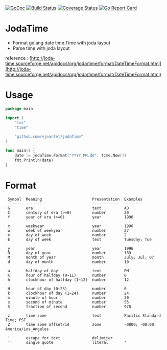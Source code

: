 [![GoDoc](https://godoc.org/github.com/vjeantet/jodaTime?status.svg)](https://godoc.org/github.com/vjeantet/jodaTime)
[![Build Status](https://travis-ci.org/vjeantet/jodaTime.svg)](https://travis-ci.org/vjeantet/jodaTime)
[![Coverage Status](https://coveralls.io/repos/github/vjeantet/jodaTime/badge.svg?branch=master)](https://coveralls.io/github/vjeantet/jodaTime?branch=master)
[![Go Report Card](http://goreportcard.com/badge/vjeantet/jodaTime)](http:/goreportcard.com/report/vjeantet/jodaTime)

# JodaTime
* Format golang date time.Time with joda layout
* Parse time with joda layout

reference : [http://joda-time.sourceforge.net/apidocs/org/joda/time/format/DateTimeFormat.html](http://joda-time.sourceforge.net/apidocs/org/joda/time/format/DateTimeFormat.html)

# Usage
```go
package main

import (
	"fmt"
	"time"

	"github.com/vjeantet/jodaTime"
)

func main() {
	date := jodaTime.Format("YYYY.MM.dd", time.Now())
	fmt.Println(date)
}
```

# Format
```
 Symbol  Meaning                      Presentation  Examples
 ------  -------                      ------------  -------
 G       era                          text          AD
 C       century of era (>=0)         number        20
 Y       year of era (>=0)            year          1996

 x       weekyear                     year          1996
 w       week of weekyear             number        27
 e       day of week                  number        2
 E       day of week                  text          Tuesday; Tue

 y       year                         year          1996
 D       day of year                  number        189
 M       month of year                month         July; Jul; 07
 d       day of month                 number        10

 a       halfday of day               text          PM
 K       hour of halfday (0~11)       number        0
 h       clockhour of halfday (1~12)  number        12

 H       hour of day (0~23)           number        0
 k       clockhour of day (1~24)      number        24
 m       minute of hour               number        30
 s       second of minute             number        55
 S       fraction of second           number        978

 z       time zone                    text          Pacific Standard Time; PST
 Z       time zone offset/id          zone          -0800; -08:00; America/Los_Angeles

 '       escape for text              delimiter
 ''      single quote                 literal       '
```
